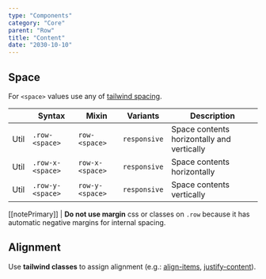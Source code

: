 ```yaml
---
type: "Components"
category: "Core"
parent: "Row"
title: "Content"
date: "2030-10-10"
---
```


## Space

For `<space>` values use any of [tailwind spacing](https://tailwindcss.com/docs/customizing-spacing).

<div class="table-scroll">

|                      | Syntax                          | Mixin            | Variants               | Description                   |
| ----------------------- | ---------------------------- | -----------------| ----------------------------- |----------------------------- |
| Util                  | `.row-<space>`       | `row-<space>`                | `responsive`                | Space contents horizontally and vertically            |
| Util                  | `.row-x-<space>`       | `row-x-<space>`                | `responsive`                | Space contents horizontally            |
| Util                  | `.row-y-<space>`       | `row-y-<space>`                | `responsive`                | Space contents vertically            |

</div>

[[notePrimary]]
| **Do not use margin** css or classes on `.row` because it has automatic negative margins for internal spacing.

<demo>
  <demovanilla src="vanilla/components/core/row/space-px">
  </demovanilla>
  <demovanilla src="vanilla/components/core/row/space-1">
  </demovanilla>
  <demovanilla src="vanilla/components/core/row/space-2">
  </demovanilla>
  <demovanilla src="vanilla/components/core/row/space-3">
  </demovanilla>
  <demovanilla src="vanilla/components/core/row/space-4">
  </demovanilla>
</demo>

## Alignment

Use **tailwind classes** to assign alignment (e.g.: [align-items](https://tailwindcss.com/docs/align-items), [justify-content](https://tailwindcss.com/docs/justify-content)).

<demo>
  <demovanilla src="vanilla/components/core/row/alignment">
  </demovanilla>
</demo>

